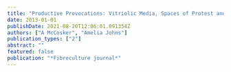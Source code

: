 ```yaml
---
title: "Productive Provocations: Vitriolic Media, Spaces of Protest and Agonistic Outrage in the 2011 England Riots"
date: 2013-01-01
publishDate: 2021-08-20T12:06:01.091354Z
authors: ["A McCosker", "Amelia Johns"]
publication_types: ["2"]
abstract: ""
featured: false
publication: "*Fibreculture journal*"
---
```


